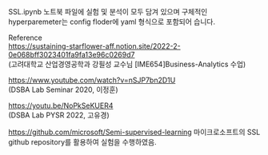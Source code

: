 SSL.ipynb 노트북 파일에 실험 및 분석이 모두 담겨 있으며 구체적인 hyperparemeter는 config floder에 yaml 형식으로 포함되어 습니다.

Reference  
https://sustaining-starflower-aff.notion.site/2022-2-0e068bff3023401fa9fa13e96c0269d7  
(고려대학교 산업경영공학과 강필성 교수님 [IME654]Business-Analytics 수업)

https://www.youtube.com/watch?v=nSJP7bn2D1U  
(DSBA Lab Seminar 2020, 이정훈)
 
https://youtu.be/NoPkSeKUER4  
(DSBA Lab PYSR 2022, 고유경)  

https://github.com/microsoft/Semi-supervised-learning
마이크로소프트의 SSL github repository를 활용하여 실험을 수행하였음.  

